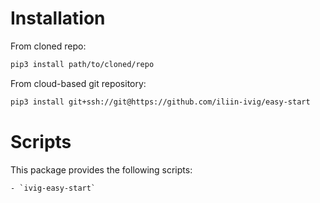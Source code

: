 # Installation
From cloned repo:
```sh
pip3 install path/to/cloned/repo
```

From cloud-based git repository:
```sh
pip3 install git+ssh://git@https://github.com/iliin-ivig/easy-start
```

# Scripts
This package provides the following scripts:

    - `ivig-easy-start`
